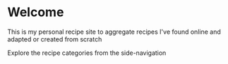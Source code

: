 # Welcome

This is my personal recipe site to aggregate recipes I've found online and adapted or created from scratch

Explore the recipe categories from the side-navigation

